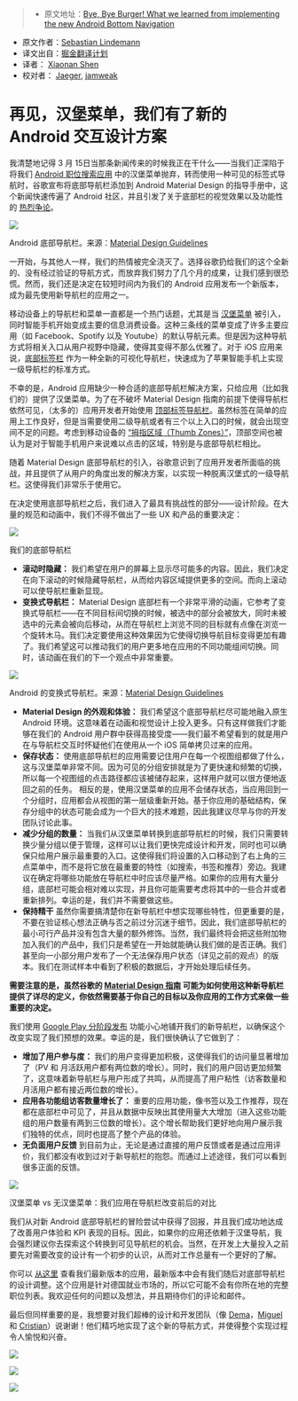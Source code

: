 > * 原文地址：[Bye, Bye Burger! What we learned from implementing the new Android Bottom Navigation](https://medium.com/startup-grind/bye-bye-burger-5bd963806015#.b1x3w6elg)
* 原文作者：[Sebastian Lindemann](https://medium.com/@S_Lindemann)
* 译文出自：[掘金翻译计划](https://github.com/xitu/gold-miner)
* 译者： [Xiaonan Shen](https://github.com/shenxn)
* 校对者： [Jaeger](https://github.com/laobie), [jamweak](https://github.com/jamweak)

# 再见，汉堡菜单，我们有了新的 Android 交互设计方案

我清楚地记得 3 月 15日当那条新闻传来的时候我正在干什么——当我们正深陷于将我们 [Android 职位搜索应用](https://play.google.com/store/apps/details?id=com.xing.mpr.cep) 中的汉堡菜单抛弃，转而使用一种可见的标签式导航时，谷歌宣布将底部导航栏添加到 Android Material Design 的指导手册中，这个新闻快速传遍了 Android 社区，并且引发了关于底部栏的视觉效果以及功能性的 [热烈争论](https://plus.google.com/+LukeWroblewski/posts/ZgNUpC72FVt)。



![](https://cdn-images-1.medium.com/max/600/1*DEsoBD74AHj4Z6U4zdnSpA.png)

Android 底部导航栏。来源：[Material Design Guidelines](https://material.google.com/components/bottom-navigation.html#bottom-navigation-specs)



一开始，与其他人一样，我们的热情被完全浇灭了。选择谷歌扔给我们的这个全新的、没有经过验证的导航方式，而放弃我们努力了几个月的成果，让我们感到很恐慌。然而，我们还是决定在较短时间内为我们的 Android 应用发布一个新版本，成为最先使用新导航栏的应用之一。

移动设备上的导航栏和菜单一直都是一个热门话题，尤其是当 [汉堡菜单](https://blog.placeit.net/history-of-the-hamburger-icon/) 被引入，同时智能手机开始变成主要的信息消费设备。这种三条线的菜单变成了许多主要应用（如 Facebook、Spotify 以及 Youtube）的默认导航元素。但是因为这种导航方式将相关入口从用户视野中隐藏，使得其变得不那么优雅了。对于 iOS 应用来说，[底部标签栏](https://developer.apple.com/ios/human-interface-guidelines/ui-bars/tab-bars/) 作为一种全新的可视化导航栏，快速成为了苹果智能手机上实现一级导航栏的标准方式。

不幸的是，Android 应用缺少一种合适的底部导航栏解决方案，只给应用（比如我们的）提供了汉堡菜单。为了在不破坏 Material Design 指南的前提下使得导航栏依然可见，（太多的）应用开发者开始使用 [顶部标签导航栏](https://material.google.com/components/tabs.html)。虽然标签在简单的应用上工作良好，但是当需要使用二级导航或者有三个以上入口的时候，就会出现空间不足的问题。考虑到移动设备的 [“拇指区域（Thumb Zones）”](http://blog.experts-exchange.com/ee-blog/smartphone-thumb-zone/)，顶部空间也被认为是对于智能手机用户来说难以点击的区域，特别是与底部导航栏相比。

随着 Material Design 底部导航栏的引入，谷歌意识到了应用开发者所面临的挑战，并且提供了从用户的角度出发的解决方案，以实现一种脱离汉堡式的一级导航栏。这使得我们非常乐于使用它。

在决定使用底部导航栏之后，我们进入了最具有挑战性的部分——设计阶段。在大量的规范和动画中，我们不得不做出了一些 UX 和产品的重要决定：



![](https://cdn-images-1.medium.com/max/600/1*2HlX9ZSSHnQ5llC_o8dOOA.gif)

我们的底部导航栏



*   **滚动时隐藏：** 我们希望在用户的屏幕上显示尽可能多的内容。因此，我们决定在向下滚动的时候隐藏导航栏，从而给内容区域提供更多的空间。而向上滚动可以使导航栏重新显现。
*   **变换式导航栏：** Material Design 底部栏有一个非常平滑的动画，它参考了变换式导航栏——在不同目标间切换的时候，被选中的部分会被放大，同时未被选中的元素会被向后移动，从而在导航栏上浏览不同的目标就有点像在浏览一个旋转木马。我们决定要使用这种效果因为它使得切换导航目标变得更加有趣了。我们希望这可以推动我们的用户更多地在应用的不同功能组间切换。同时，该动画在我们的下一个观点中非常重要。



![](https://cdn-images-1.medium.com/max/600/1*uMnDyq7fTZ3KDu2BteuIxw.gif)

Android 的变换式导航栏。来源：[Material Design Guidelines](https://material.google.com/components/bottom-navigation.html#bottom-navigation-specs)



*   **Material Design 的外观和体验：** 我们希望这个底部导航栏尽可能地融入原生 Android 环境。这意味着在动画和视觉设计上投入更多。只有这样做我们才能够在我们的 Android 用户群中获得高接受度——我们最不希望看到的就是用户在与导航栏交互时怀疑他们在使用从一个 iOS 简单拷贝过来的应用。
*   **保存状态：** 使用底部导航栏的应用需要记住用户在每一个视图组都做了什么，这与汉堡菜单非常不同。因为可见的分组安排就是为了更快速和频繁的切换，所以每一个视图组的点击路径都应该被储存起来，这样用户就可以很方便地返回之前的任务。 相反的是，使用汉堡菜单的应用不会储存状态，当应用回到一个分组时，应用都会从视图的第一层级重新开始。基于你应用的基础结构，保存分组中的状态可能会成为一个巨大的技术难题，因此我建议尽早与你的开发团队讨论此事。
*   **减少分组的数量：** 当我们从汉堡菜单转换到底部导航栏的时候，我们只需要转换少量分组以便于管理，这样可以让我们更快完成设计和开发，同时也可以确保只给用户展示最重要的入口。这使得我们将设置的入口移动到了右上角的三点菜单中，而不是将它放在最重要的特性（如搜索，书签和推荐）旁边。我建议在确定将哪些功能放在导航栏中时应该尽量严格。如果你的应用有大量分组，底部栏可能会相对难以实现，并且你可能需要考虑将其中的一些合并或者重新排列。幸运的是，我们并不需要做这些。
*   **保持精干** 虽然你需要搞清楚你在新导航栏中想实现哪些特性，但更重要的是，不要在验证核心想法正确与否之前过分沉迷于细节。因此，我们底部导航栏的最小可行产品并没有包含大量的额外修饰。当然，我们最终将会把这些附加物加入我们的产品中，我们只是希望在一开始就能确认我们做的是否正确。我们甚至向一小部分用户发布了一个无法保存用户状态（详见之前的观点）的版本。我们在测试样本中看到了积极的数据后，才开始处理后续任务。

**需要注意的是，虽然谷歌的 [Material Design 指南](https://material.google.com/components/bottom-navigation.html) 可能为如何使用这种新导航栏提供了详尽的定义，你依然需要基于你自己的目标以及你应用的工作方式来做一些重要的决定。**

我们使用 [Google Play 分阶段发布](https://support.google.com/googleplay/android-developer/answer/6346149) 功能小心地铺开我们的新导航栏，以确保这个改变实现了我们预想的效果。幸运的是，我们很快确认了它做到了：

*   **增加了用户参与度：** 我们的用户变得更加积极，这使得我们的访问量显著增加了（PV 和 月活跃用户都有两位数的增长）。同时，我们的用户回访更加频繁了，这意味着新导航栏与用户形成了共鸣，从而提高了用户粘性（访客数量和月活用户都有接近两位数的增长）。
*   **应用各功能组访客数量增长了：** 重要的应用功能，像书签以及工作推荐，现在都在底部栏中可见了，并且从数据中反映出其使用量大大增加（进入这些功能组的用户数量有两到三位数的增长）。这个增长帮助我们更好地向用户展示我们独特的优点，同时也提高了整个产品的体验。
*   **无负面用户反馈** 到目前为止，无论是通过直接的用户反馈或者是通过应用评价，我们都没有收到过对于新导航栏的抱怨。而通过上述途径，我们可以看到很多正面的反馈。



![](https://cdn-images-1.medium.com/max/800/1*NArH9VWRmCHAd67OYR1hrw.png)

汉堡菜单 vs 无汉堡菜单：我们应用在导航栏改变前后的对比



我们从对新 Android 底部导航栏的冒险尝试中获得了回报，并且我们成功地达成了改善用户体验和 KPI 表现的目标。因此，如果你的应用还依赖于汉堡导航，我会强烈建议你去探索这个转换到可见导航栏的机会。当然，在开发上大量投入之前要先对需要改变的设计有一个初步的认识，从而对工作总量有一个更好的了解。

你可以 [从这里](https://play.google.com/store/apps/details?id=com.xing.mpr.cep) 查看我们最新版本的应用，最新版本中会有我们随后对底部导航栏的设计调整。这个应用是针对德国就业市场的，所以它可能不会有你所在地的完整职位列表。我欢迎任何的问题以及想法，并且期待你们的评论和邮件。

最后但同样重要的是，我想要对我们超棒的设计和开发团队（像 [Dema](https://twitter.com/demito29)，[Miguel](https://twitter.com/miguel_eedl) 和 [Cristian](https://twitter.com/cmonfortep)）说谢谢！他们精巧地实现了这个新的导航方式，并使得整个实现过程令人愉悦和兴奋。





[![](https://cdn-images-1.medium.com/max/400/1*Mro-phkgJv4rZQ223OYosA.jpeg)](http://eepurl.com/bBbrFX)





[![](https://cdn-images-1.medium.com/max/400/1*kHlMuCZPyf0mQQWAuaR7HQ.jpeg)](http://facebook.com/startupgrind)





[![](https://cdn-images-1.medium.com/max/400/1*B3UHAfn5Xm2QNIPW1sYJHA.jpeg)](https://twitter.com/startupgrind)


